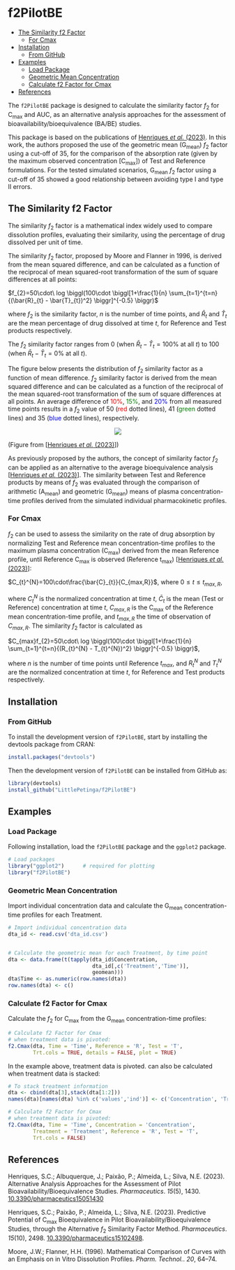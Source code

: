 f2PilotBE
================

- [The Similarity f2 Factor](#the-similarity-f2-factor)
  - [For Cmax](#for-cmax)
- [Installation](#installation)
  - [From GitHub](#from-github)
- [Examples](#examples)
  - [Load Package](#load-package)
  - [Geometric Mean Concentration](#geometric-mean-concentration)
  - [Calculate f2 Factor for Cmax](#calculate-f2-factor-for-cmax)
- [References](#references)

The `f2PilotBE` package is designed to calculate the similarity factor
*f*<sub>2</sub> for C<sub>max</sub> and AUC, as an alternative analysis
approaches for the assessment of bioavailability/bioequivalence (BA/BE)
studies.

This package is based on the publications of [Henriques *et al.*
(2023)](https://doi.org/10.3390/pharmaceutics15051430). In this work,
the authors proposed the use of the geometric mean (G<sub>mean</sub>)
*f*<sub>2</sub> factor using a cut-off of 35, for the comparison of the
absorption rate (given by the maximum observed concentration
\[C<sub>max</sub>\]) of Test and Reference formulations. For the tested
simulated scenarios, G<sub>mean</sub> *f*<sub>2</sub> factor using a
cut-off of 35 showed a good relationship between avoiding type I and
type II errors.

## The Similarity f2 Factor

The similarity *f*<sub>2</sub> factor is a mathematical index widely
used to compare dissolution profiles, evaluating their similarity, using
the percentage of drug dissolved per unit of time.

The similarity *f*<sub>2</sub> factor, proposed by Moore and Flanner in
1996, is derived from the mean squared difference, and can be calculated
as a function of the reciprocal of mean squared-root transformation of
the sum of square differences at all points:

$f_{2}=50\cdot\ log \biggl(100\cdot \biggl[1+\frac{1}{n} \sum_{t=1}^{t=n}{(\bar{R}_{t} - \bar{T}_{t})^2} \biggr]^{-0.5} \biggr)$

where $f_{2}$ is the similarity factor, $n$ is the number of time
points, and $\bar{R}_{t}$ and $\bar{T}_{t}$ are the mean percentage of
drug dissolved at time $t$, for Reference and Test products
respectively.

The *f*<sub>2</sub> similarity factor ranges from 0 (when
$\bar{R}_{t} - \bar{T}_{t} = 100 \%$ at all $t$) to 100 (when
$\bar{R}_{t} - \bar{T}_{t} = 0 \%$ at all $t$).

The figure below presents the distribution of *f*<sub>2</sub> similarity
factor as a function of mean difference. *f*<sub>2</sub> similarity
factor is derived from the mean squared difference and can be calculated
as a function of the reciprocal of the mean squared-root transformation
of the sum of square differences at all points. An average difference of
<span style="color: red;">10%</span>,
<span style="color: green;">15%</span>, and
<span style="color: blue;">20%</span> from all measured time points
results in a *f*<sub>2</sub> value of 50
(<span style="color: red;">red</span> dotted lines), 41
(<span style="color: green;">green</span> dotted lines) and 35
(<span style="color: blue;">blue</span> dotted lines), respectively.

<center>
<img src="https://pub.mdpi-res.com/pharmaceutics/pharmaceutics-15-01430/article_deploy/html/images/pharmaceutics-15-01430-g002.png?1683533911">
</center>

(Figure from \[[Henriques *et al.*
(2023)](https://doi.org/10.3390/pharmaceutics15051430)\])

As previously proposed by the authors, the concept of similarity factor
*f*<sub>2</sub> can be applied as an alternative to the average
bioequivalence analysis \[[Henriques *et al.*
(2023)](https://doi.org/10.3390/pharmaceutics15051430)\]. The similarity
between Test and Reference products by means of *f*<sub>2</sub> was
evaluated through the comparison of arithmetic (A<sub>mean</sub>) and
geometric (G<sub>mean</sub>) means of plasma concentration-time profiles
derived from the simulated individual pharmacokinetic profiles.

### For Cmax

*f*<sub>2</sub> can be used to assess the similarity on the rate of drug
absorption by normalizing Test and Reference mean concentration-time
profiles to the maximum plasma concentration (C<sub>max</sub>) derived
from the mean Reference profile, until Reference C<sub>max</sub> is
observed (Reference t<sub>max</sub>) \[[Henriques *et al.*
(2023)](https://doi.org/10.3390/pharmaceutics15051430)\]:

$C_{t}^{N}=100\cdot\frac{\bar{C}_{t}}{C_{max,R}}$, where
$0 \le t \le t_{max,R}$,

where $C_{t}^{N}$ is the normalized concentration at time $t$,
$\bar{C}_{t}$ is the mean (Test or Reference) concentration at time $t$,
$C_{max,R}$ is the C<sub>max</sub> of the Reference mean
concentration-time profile, and $t_{max,R}$ the time of observation of
$C_{max,R}$. The similarity *f*<sub>2</sub> factor is calculated as

$C_{max}f_{2}=50\cdot\ log \biggl(100\cdot \biggl[1+\frac{1}{n} \sum_{t=1}^{t=n}{(R_{t}^{N} - T_{t}^{N})^2} \biggr]^{-0.5} \biggr)$,

where $n$ is the number of time points until Reference $t_{max}$, and
$R_{t}^{N}$ and $T_{t}^{N}$ are the normalized concentration at time
$t$, for Reference and Test products respectively.

## Installation

### From GitHub

To install the development version of `f2PilotBE`, start by installing
the devtools package from CRAN:

``` r
install.packages("devtools")
```

Then the development version of `f2PilotBE` can be installed from GitHub
as:

``` r
library(devtools)
install_github("LittlePetinga/f2PilotBE")
```

## Examples

### Load Package

Following installation, load the `f2PilotBE` package and the `ggplot2`
package.

``` r
# Load packages
library("ggplot2")      # required for plotting
library("f2PilotBE")
```

### Geometric Mean Concentration

Import individual concentration data and calculate the G<sub>mean</sub>
concentration-time profiles for each Treatment.

``` r
# Import individual concentration data
dta_id <- read.csv('dta_id.csv')


# Calculate the geometric mean for each Treatment, by time point
dta <- data.frame(t(tapply(dta_id$Concentration, 
                           dta_id[,c('Treatment','Time')], 
                           geomean)))
dta$Time <- as.numeric(row.names(dta))
row.names(dta) <- c()
```

### Calculate f2 Factor for Cmax

Calculate the *f*<sub>2</sub> for C<sub>max</sub> from the
G<sub>mean</sub> concentration-time profiles:

``` r
# Calculate f2 Factor for Cmax
# when treatment data is pivoted:
f2.Cmax(dta, Time = 'Time', Reference = 'R', Test = 'T',
        Trt.cols = TRUE, details = FALSE, plot = TRUE)
```

In the example above, treatment data is pivoted. can also be calculated
when treatment data is stacked:

``` r
# To stack treatment information
dta <- cbind(dta[3],stack(dta[1:2]))
names(dta)[names(dta) %in% c('values','ind')] <- c('Concentration', 'Treatment')

# Calculate f2 Factor for Cmax
# when treatment data is pivoted:
f2.Cmax(dta, Time = 'Time', Concentration = 'Concentration', 
        Treatment = 'Treatment', Reference = 'R', Test = 'T',
        Trt.cols = FALSE)
```

## References

Henriques, S.C.; Albuquerque, J.; Paixão, P.; Almeida, L.; Silva, N.E.
(2023). Alternative Analysis Approaches for the Assessment of Pilot
Bioavailability/Bioequivalence Studies. *Pharmaceutics*. *15*(5), 1430.
[10.3390/pharmaceutics15051430](https://doi.org/10.3390/pharmaceutics15051430)

Henriques, S.C.; Paixão, P.; Almeida, L.; Silva, N.E. (2023). Predictive
Potential of C<sub>max</sub> Bioequivalence in Pilot
Bioavailability/Bioequivalence Studies, through the Alternative
*f*<sub>2</sub> Similarity Factor Method. *Pharmaceutics*. *15*(10),
2498.
[10.3390/pharmaceutics15102498](https://doi.org/10.3390/pharmaceutics15102498).

Moore, J.W.; Flanner, H.H. (1996). Mathematical Comparison of Curves
with an Emphasis on in Vitro Dissolution Profiles. *Pharm. Technol.*.
*20*, 64–74.
